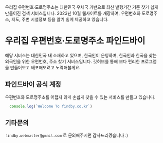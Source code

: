 우리집 우편번호·도로명주소는 대한민국 우체국 기반으로 최신 발행기간 기준 찾기 쉽게 만들어진 검색 서비스입니다.
2023년 10월 웹사이트를 개장하여, 우편번호와 도로명주소, 지도, 주변 시설정보 등을 알기 쉽게 제공하고 있습니다.

# 우리집 우편번호·도로명주소 파인드바이

해당 서비스는 대한민국 내 소재하고 있으며, 한국인이 운영하며, 한국인과 한국을 찾는 외국인을 위한 우편번호, 주소 찾기 서비스입니다.
깃허브를 통해 보다 편리한 프로그램을 만들어보고 배포해보려고 노력해볼게요.

## 파인드바이 공식 계정

우편번호와 도로명주소를 어렵지 않게 손쉽게 찾을 수 있는 서비스를 만들고 있습니다.

```js
  console.log(`Welcome To findby.co.kr`)
```

## 기타문의

`findby.webmaster@gmail.com` 로 문의해주시면 감사드리겠습니다 :)
